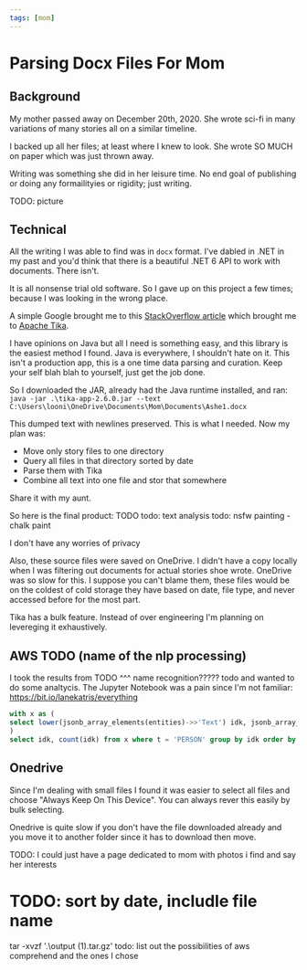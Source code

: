 ```yaml
---
tags: [mom]
---
```

# Parsing Docx Files For Mom


## Background

My mother passed away on December 20th, 2020. She wrote sci-fi in many variations of many stories all on a similar timeline. 

I backed up all her files; at least where I knew to look. She wrote SO MUCH on paper which was just thrown away.

Writing was something she did in her leisure time. No end goal of publishing or doing any formailityies or rigidity; just writing.

TODO: picture

## Technical

All the writing I was able to find was in `docx` format. I've dabled in .NET in my past and you'd think that there is a beautiful .NET 6 API to work with documents. There isn't. 

It is all nonsense trial old software. So I gave up on this project a few times; because I was looking in the wrong place.

A simple Google brought me to this [StackOverflow article](https://stackoverflow.com/questions/5671988/how-to-extract-just-plain-text-from-doc-docx-files) which brought me to [Apache Tika](https://tika.apache.org/).

I have opinions on Java but all I need is something easy, and this library is the easiest method I found. Java is everywhere, I shouldn't hate on it. This isn't a production app, this is a one time data parsing and curation. Keep your self blah blah to yourself, just get the job done.

So I downloaded the JAR, already had the Java runtime installed, and ran: `java -jar .\tika-app-2.6.0.jar --text C:\Users\looni\OneDrive\Documents\Mom\Documents\Ashe1.docx`

This dumped text with newlines preserved. This is what I needed. Now my plan was:
- Move only story files to one directory
- Query all files in that directory sorted by date
- Parse them with Tika
- Combine all text into one file and stor that somewhere

Share it with my aunt.

So here is the final product: TODO
todo: text analysis
todo: nsfw
painting - chalk paint

I don't have any worries of privacy

Also, these source files were saved on OneDrive. I didn't have a copy locally when I was filtering out documents for actual stories shoe wrote. OneDrive was so slow for this. I suppose you can't blame them, these files would be on the coldest of cold storage they have based on date, file type, and never accessed before for the most part.

Tika has a bulk feature. Instead of over engineering I'm planning on levereging it exhaustively.

## AWS TODO (name of the nlp processing)

I took the results from TODO ^^^ name recognition????? todo and wanted to do some analtycis. The Jupyter Notebook was a pain since I'm not familiar: https://bit.io/lanekatris/everything
```sql
with x as (
select lower(jsonb_array_elements(entities)->>'Text') idk, jsonb_array_elements(entities)->>'Type' t from "output1"
)
select idk, count(idk) from x where t = 'PERSON' group by idk order by count(idk) desc
```

## Onedrive

Since I'm dealing with small files I found it was easier to select all files and choose "Always Keep On This Device". You can always rever this easily by bulk selecting.

Onedrive is quite slow if you don't have the file downloaded already and you move it to another folder since it has to download then move. 





TODO: I could just have a page dedicated to mom with photos i find and say her interests






# TODO: sort by date, includle file name
tar -xvzf '.\output (1).tar.gz'
todo: list out the possibilities of aws comprehend and the ones I chose
